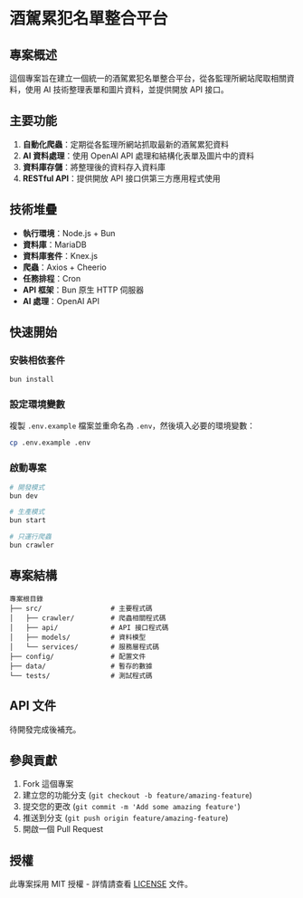 # 酒駕累犯名單整合平台

## 專案概述

這個專案旨在建立一個統一的酒駕累犯名單整合平台，從各監理所網站爬取相關資料，使用 AI 技術整理表單和圖片資料，並提供開放 API 接口。

## 主要功能

1. **自動化爬蟲**：定期從各監理所網站抓取最新的酒駕累犯資料
2. **AI 資料處理**：使用 OpenAI API 處理和結構化表單及圖片中的資料
3. **資料庫存儲**：將整理後的資料存入資料庫
4. **RESTful API**：提供開放 API 接口供第三方應用程式使用

## 技術堆疊

- **執行環境**：Node.js + Bun
- **資料庫**：MariaDB
- **資料庫套件**：Knex.js
- **爬蟲**：Axios + Cheerio
- **任務排程**：Cron
- **API 框架**：Bun 原生 HTTP 伺服器
- **AI 處理**：OpenAI API

## 快速開始

### 安裝相依套件

```bash
bun install
```

### 設定環境變數

複製 `.env.example` 檔案並重命名為 `.env`，然後填入必要的環境變數：

```bash
cp .env.example .env
```

### 啟動專案

```bash
# 開發模式
bun dev

# 生產模式
bun start

# 只運行爬蟲
bun crawler
```

## 專案結構

```
專案根目錄
├── src/                 # 主要程式碼
│   ├── crawler/         # 爬蟲相關程式碼
│   ├── api/             # API 接口程式碼
│   ├── models/          # 資料模型
│   └── services/        # 服務層程式碼
├── config/              # 配置文件
├── data/                # 暫存的數據
└── tests/               # 測試程式碼
```

## API 文件

待開發完成後補充。

## 參與貢獻

1. Fork 這個專案
2. 建立您的功能分支 (`git checkout -b feature/amazing-feature`)
3. 提交您的更改 (`git commit -m 'Add some amazing feature'`)
4. 推送到分支 (`git push origin feature/amazing-feature`)
5. 開啟一個 Pull Request

## 授權

此專案採用 MIT 授權 - 詳情請查看 [LICENSE](LICENSE) 文件。
